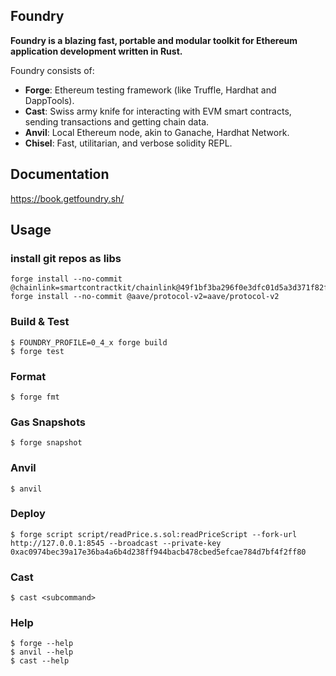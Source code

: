 ## Foundry

**Foundry is a blazing fast, portable and modular toolkit for Ethereum application development written in Rust.**

Foundry consists of:

-   **Forge**: Ethereum testing framework (like Truffle, Hardhat and DappTools).
-   **Cast**: Swiss army knife for interacting with EVM smart contracts, sending transactions and getting chain data.
-   **Anvil**: Local Ethereum node, akin to Ganache, Hardhat Network.
-   **Chisel**: Fast, utilitarian, and verbose solidity REPL.

## Documentation

https://book.getfoundry.sh/

## Usage

### install git repos as libs

```shell
forge install --no-commit @chainlink=smartcontractkit/chainlink@49f1bf3ba296f0e3dfc01d5a3d371f82f159dc4a
forge install --no-commit @aave/protocol-v2=aave/protocol-v2
```

### Build & Test

```shell
$ FOUNDRY_PROFILE=0_4_x forge build
$ forge test
```

### Format

```shell
$ forge fmt
```

### Gas Snapshots

```shell
$ forge snapshot
```

### Anvil

```shell
$ anvil
```

### Deploy

```shell
$ forge script script/readPrice.s.sol:readPriceScript --fork-url http://127.0.0.1:8545 --broadcast --private-key 0xac0974bec39a17e36ba4a6b4d238ff944bacb478cbed5efcae784d7bf4f2ff80
```

### Cast

```shell
$ cast <subcommand>
```

### Help

```shell
$ forge --help
$ anvil --help
$ cast --help
```
